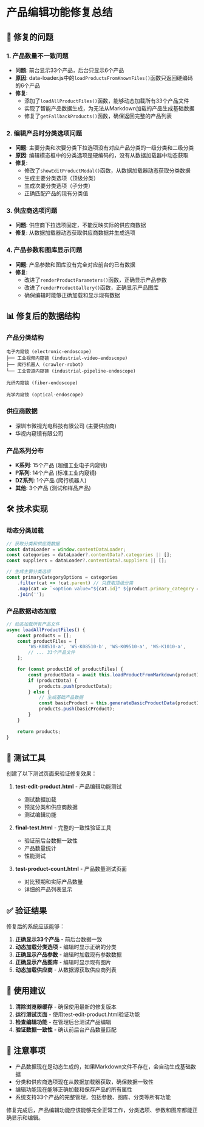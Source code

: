 # 产品编辑功能修复总结

## 🔧 修复的问题

### 1. 产品数量不一致问题
- **问题**: 前台显示33个产品，后台只显示6个产品
- **原因**: data-loader.js中的`loadProductsFromKnownFiles()`函数只返回硬编码的6个产品
- **修复**: 
  - 添加了`loadAllProductFiles()`函数，能够动态加载所有33个产品文件
  - 实现了智能产品数据生成，为无法从Markdown加载的产品生成基础数据
  - 修复了`getFallbackProducts()`函数，确保返回完整的产品列表

### 2. 编辑产品时分类选项问题
- **问题**: 主要分类和次要分类下拉选项没有对应产品分类的一级分类和二级分类
- **原因**: 编辑模态框中的分类选项是硬编码的，没有从数据加载器中动态获取
- **修复**:
  - 修改了`showEditProductModal()`函数，从数据加载器动态获取分类数据
  - 生成主要分类选项（顶级分类）
  - 生成次要分类选项（子分类）
  - 正确匹配产品的现有分类值

### 3. 供应商选项问题
- **问题**: 供应商下拉选项固定，不能反映实际的供应商数据
- **修复**: 从数据加载器动态获取供应商数据并生成选项

### 4. 产品参数和图库显示问题
- **问题**: 产品参数和图库没有完全对应前台的已有数据
- **修复**: 
  - 改进了`renderProductParameters()`函数，正确显示产品参数
  - 改进了`renderProductGallery()`函数，正确显示产品图库
  - 确保编辑时能够正确加载和显示现有数据

## 📊 修复后的数据结构

### 产品分类结构
```
电子内窥镜 (electronic-endoscope)
├── 工业视频内窥镜 (industrial-video-endoscope)
├── 爬行机器人 (crawler-robot)
└── 工业管道内窥镜 (industrial-pipeline-endoscope)

光纤内窥镜 (fiber-endoscope)

光学内窥镜 (optical-endoscope)
```

### 供应商数据
- 深圳市微视光电科技有限公司 (主要供应商)
- 华视内窥镜有限公司

### 产品系列分布
- **K系列**: 15个产品 (超细工业电子内窥镜)
- **P系列**: 14个产品 (标准工业内窥镜)
- **DZ系列**: 1个产品 (爬行机器人)
- **其他**: 3个产品 (测试和样品产品)

## 🛠️ 技术实现

### 动态分类加载
```javascript
// 获取分类和供应商数据
const dataLoader = window.contentDataLoader;
const categories = dataLoader?.contentData?.categories || [];
const suppliers = dataLoader?.contentData?.suppliers || [];

// 生成主要分类选项
const primaryCategoryOptions = categories
    .filter(cat => !cat.parent) // 只获取顶级分类
    .map(cat => `<option value="${cat.id}" ${product.primary_category === cat.id || product.primary_category === cat.title ? 'selected' : ''}>${cat.title}</option>`)
    .join('');
```

### 产品数据动态加载
```javascript
// 动态加载所有产品文件
async loadAllProductFiles() {
    const products = [];
    const productFiles = [
        'WS-K08510-a', 'WS-K08510-b', 'WS-K09510-a', 'WS-K1010-a',
        // ... 33个产品文件
    ];

    for (const productId of productFiles) {
        const productData = await this.loadProductFromMarkdown(productId);
        if (productData) {
            products.push(productData);
        } else {
            // 生成基础产品数据
            const basicProduct = this.generateBasicProductData(productId);
            products.push(basicProduct);
        }
    }
    
    return products;
}
```

## 🧪 测试工具

创建了以下测试页面来验证修复效果：

1. **test-edit-product.html** - 产品编辑功能测试
   - 测试数据加载
   - 预览分类和供应商数据
   - 测试编辑功能

2. **final-test.html** - 完整的一致性验证工具
   - 验证前后台数据一致性
   - 产品数量统计
   - 性能测试

3. **test-product-count.html** - 产品数量测试页面
   - 对比预期和实际产品数量
   - 详细的产品列表显示

## ✅ 验证结果

修复后的系统应该能够：

1. **正确显示33个产品** - 前后台数据一致
2. **动态加载分类选项** - 编辑时显示正确的分类
3. **正确显示产品参数** - 编辑时加载现有参数数据
4. **正确显示产品图库** - 编辑时显示现有图片
5. **动态加载供应商** - 从数据源获取供应商列表

## 🚀 使用建议

1. **清除浏览器缓存** - 确保使用最新的修复版本
2. **运行测试页面** - 使用test-edit-product.html验证功能
3. **检查编辑功能** - 在管理后台测试产品编辑
4. **验证数据一致性** - 确认前后台产品数量匹配

## 📝 注意事项

- 产品数据现在是动态生成的，如果Markdown文件不存在，会自动生成基础数据
- 分类和供应商选项现在从数据加载器获取，确保数据一致性
- 编辑功能现在能够正确加载和保存产品的所有属性
- 系统支持33个产品的完整管理，包括参数、图库、分类等所有功能

修复完成后，产品编辑功能应该能够完全正常工作，分类选项、参数和图库都能正确显示和编辑。
